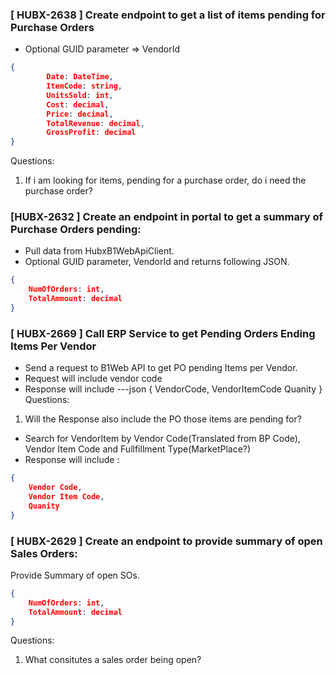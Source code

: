 


### [ HUBX-2638 ] Create endpoint to get a list of items pending for Purchase Orders
- Optional GUID parameter => VendorId
```json
{
        Date: DateTime,
        ItemCode: string,
        UnitsSold: int,
        Cost: decimal,
        Price: decimal,
        TotalRevenue: decimal,
        GrossProfit: decimal
}
```
Questions: 
1) If i am looking for items, pending for a purchase order, do i need the purchase order?

### [HUBX-2632 ] Create an endpoint in portal to get a summary of Purchase Orders pending:
- Pull data from HubxB1WebApiClient.
- Optional GUID parameter, VendorId and returns following JSON.
```json
{
    NumOfOrders: int,
    TotalAmmount: decimal
}
```

### [ HUBX-2669 ] Call ERP Service to get Pending Orders Ending Items Per Vendor

- Send a request to B1Web API to get PO pending Items per Vendor.
- Request will include vendor code
- Response will include
---json
{
    VendorCode,
    VendorItemCode
    Quanity
}
Questions:
1) Will the Response also include the PO those items are pending for?

- Search for VendorItem by Vendor Code(Translated from BP Code), Vendor Item Code and Fullfillment Type(MarketPlace?)
- Response will include :
```json
{
    Vendor Code,
    Vendor Item Code,
    Quanity
}
```

### [ HUBX-2629 ] Create an endpoint to provide summary of open Sales Orders:
Provide Summary of open SOs.
```json
{
    NumOfOrders: int,
    TotalAmmount: decimal
}
```

Questions:
1) What consitutes a sales order being open?
